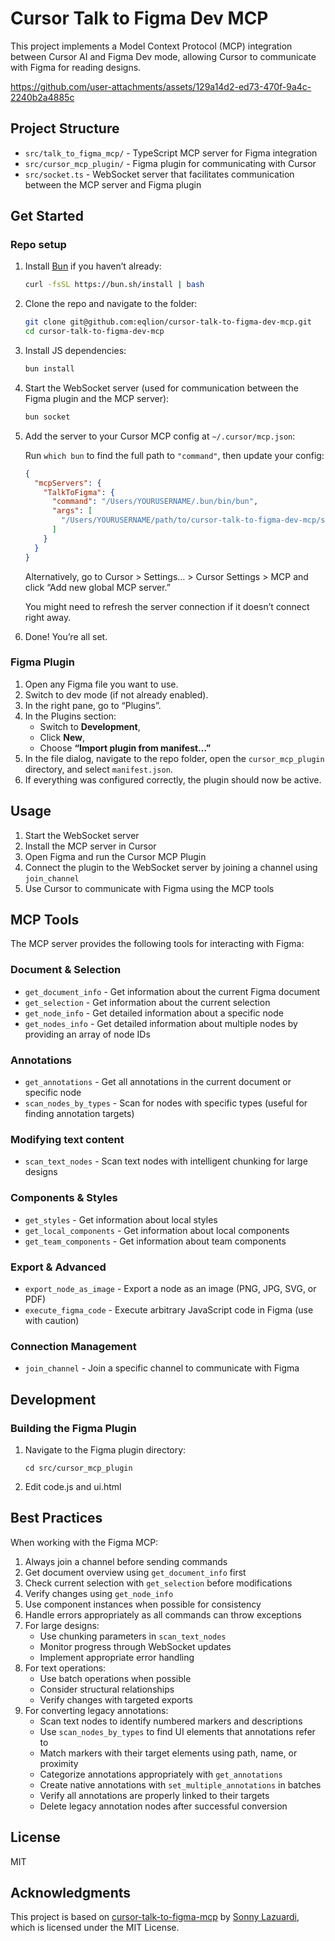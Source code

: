 # Cursor Talk to Figma Dev MCP

This project implements a Model Context Protocol (MCP) integration between Cursor AI and Figma Dev mode, allowing Cursor to communicate with Figma for reading designs.

https://github.com/user-attachments/assets/129a14d2-ed73-470f-9a4c-2240b2a4885c

## Project Structure

- `src/talk_to_figma_mcp/` - TypeScript MCP server for Figma integration
- `src/cursor_mcp_plugin/` - Figma plugin for communicating with Cursor
- `src/socket.ts` - WebSocket server that facilitates communication between the MCP server and Figma plugin

## Get Started

### Repo setup

1. Install [Bun](https://bun.sh/) if you haven’t already:

   ```bash
   curl -fsSL https://bun.sh/install | bash
   ```

2. Clone the repo and navigate to the folder:

   ```bash
   git clone git@github.com:eqlion/cursor-talk-to-figma-dev-mcp.git
   cd cursor-talk-to-figma-dev-mcp
   ```

3. Install JS dependencies:

   ```bash
   bun install
   ```

4. Start the WebSocket server (used for communication between the Figma plugin and the MCP server):

   ```bash
   bun socket
   ```

5. Add the server to your Cursor MCP config at `~/.cursor/mcp.json`:

   Run `which bun` to find the full path to `"command"`, then update your config:

   ```json
   {
     "mcpServers": {
       "TalkToFigma": {
         "command": "/Users/YOURUSERNAME/.bun/bin/bun",
         "args": [
           "/Users/YOURUSERNAME/path/to/cursor-talk-to-figma-dev-mcp/src/talk_to_figma_mcp/server.ts"
         ]
       }
     }
   }
   ```

   Alternatively, go to Cursor > Settings… > Cursor Settings > MCP and click “Add new global MCP server.”

   You might need to refresh the server connection if it doesn’t connect right away.

6. Done! You’re all set.

### Figma Plugin

1. Open any Figma file you want to use.
2. Switch to dev mode (if not already enabled).
3. In the right pane, go to “Plugins”.
4. In the Plugins section:
   - Switch to **Development**,
   - Click **New**,
   - Choose **“Import plugin from manifest…”**
5. In the file dialog, navigate to the repo folder, open the `cursor_mcp_plugin` directory, and select `manifest.json`.
6. If everything was configured correctly, the plugin should now be active.

## Usage

1. Start the WebSocket server
2. Install the MCP server in Cursor
3. Open Figma and run the Cursor MCP Plugin
4. Connect the plugin to the WebSocket server by joining a channel using `join_channel`
5. Use Cursor to communicate with Figma using the MCP tools

## MCP Tools

The MCP server provides the following tools for interacting with Figma:

### Document & Selection

- `get_document_info` - Get information about the current Figma document
- `get_selection` - Get information about the current selection
- `get_node_info` - Get detailed information about a specific node
- `get_nodes_info` - Get detailed information about multiple nodes by providing an array of node IDs

### Annotations

- `get_annotations` - Get all annotations in the current document or specific node
- `scan_nodes_by_types` - Scan for nodes with specific types (useful for finding annotation targets)

### Modifying text content

- `scan_text_nodes` - Scan text nodes with intelligent chunking for large designs

### Components & Styles

- `get_styles` - Get information about local styles
- `get_local_components` - Get information about local components
- `get_team_components` - Get information about team components

### Export & Advanced

- `export_node_as_image` - Export a node as an image (PNG, JPG, SVG, or PDF)
- `execute_figma_code` - Execute arbitrary JavaScript code in Figma (use with caution)

### Connection Management

- `join_channel` - Join a specific channel to communicate with Figma

## Development

### Building the Figma Plugin

1. Navigate to the Figma plugin directory:

   ```
   cd src/cursor_mcp_plugin
   ```

2. Edit code.js and ui.html

## Best Practices

When working with the Figma MCP:

1. Always join a channel before sending commands
2. Get document overview using `get_document_info` first
3. Check current selection with `get_selection` before modifications
4. Verify changes using `get_node_info`
5. Use component instances when possible for consistency
6. Handle errors appropriately as all commands can throw exceptions
7. For large designs:
   - Use chunking parameters in `scan_text_nodes`
   - Monitor progress through WebSocket updates
   - Implement appropriate error handling
8. For text operations:
   - Use batch operations when possible
   - Consider structural relationships
   - Verify changes with targeted exports
9. For converting legacy annotations:
   - Scan text nodes to identify numbered markers and descriptions
   - Use `scan_nodes_by_types` to find UI elements that annotations refer to
   - Match markers with their target elements using path, name, or proximity
   - Categorize annotations appropriately with `get_annotations`
   - Create native annotations with `set_multiple_annotations` in batches
   - Verify all annotations are properly linked to their targets
   - Delete legacy annotation nodes after successful conversion

## License

MIT

## Acknowledgments

This project is based on [cursor-talk-to-figma-mcp](https://github.com/sonnylazuardi/cursor-talk-to-figma-mcp) by [Sonny Lazuardi](https://github.com/sonnylazuardi), which is licensed under the MIT License.

